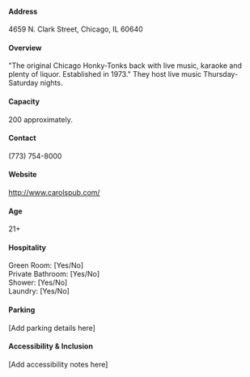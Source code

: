 #### Address

4659 N. Clark Street, Chicago, IL 60640

#### Overview

"The original Chicago Honky-Tonks back with live music, karaoke and plenty of liquor. Established in 1973." They host live music Thursday-Saturday nights.

#### Capacity

200 approximately.

#### Contact

(773) 754-8000

#### Website

http://www.carolspub.com/

#### Age

21+

#### Hospitality

Green Room: [Yes/No]  
Private Bathroom: [Yes/No]  
Shower: [Yes/No]  
Laundry: [Yes/No]

#### Parking

[Add parking details here]

#### Accessibility & Inclusion

[Add accessibility notes here]
